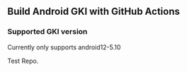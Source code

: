 ## Build Android GKI with GitHub Actions
### Supported GKI version
Currently only supports android12-5.10

Test Repo.
